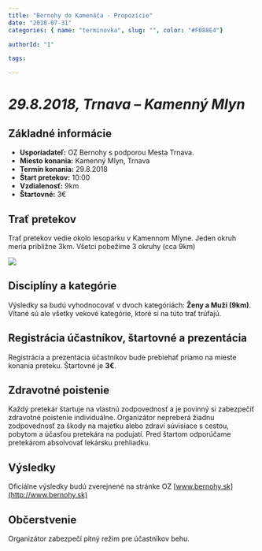 ```yaml
---
title: "Bernohy do Kamenáča - Propozície"
date: "2018-07-31"
categories: { name: "terminovka", slug: "", color: "#F088E4"}

authorId: "1"

tags:

---
```


# _29.8.2018, Trnava – Kamenný Mlyn_

## Základné informácie

- **Usporiadateľ:** OZ Bernohy s podporou Mesta Trnava. 
- **Miesto konania:** Kamenný Mlyn, Trnava 
- **Termín konania:** 29.8.2018 
- **Štart pretekov:** 10:00 
- **Vzdialenosť:** 9km 
- **Štartovné:** 3€

## Trať pretekov

Trať pretekov vedie okolo lesoparku v Kamennom Mlyne. Jeden okruh meria približne 3km. Všetci pobežíme 3 okruhy (cca 9km)

![](images/Untitled-2.jpg)

## Disciplíny a kategórie

Výsledky sa budú vyhodnocovať v dvoch kategóriách: **Ženy a Muži (9km)**. Vítané sú ale všetky vekové kategórie, ktoré si na túto trať trúfajú.

## Registrácia účastníkov, štartovné a prezentácia

Registrácia a prezentácia účastníkov bude prebiehať priamo na mieste konania preteku. Štartovné je **3€**.

## Zdravotné poistenie

Každý pretekár štartuje na vlastnú zodpovednosť a je povinný si zabezpečiť zdravotné poistenie individuálne. Organizátor nepreberá žiadnu zodpovednosť za škody na majetku alebo zdraví súvisiace s cestou, pobytom a účasťou pretekára na podujatí. Pred štartom odporúčame pretekárom absolvovať lekársku prehliadku.

## Výsledky

Oficiálne výsledky budú zverejnené na stránke OZ [www.bernohy.sk](http://www.bernohy.sk)

## Občerstvenie

Organizátor zabezpečí pitný režim pre účastníkov behu.

